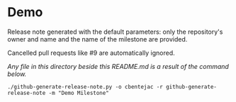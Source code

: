 # Demo

Release note generated with the default parameters: only the repository's owner and name and the name of the milestone are provided.

Cancelled pull requests like #9 are automatically ignored.

_Any file in this directory beside this README.md is a result of the command below._

```
./github-generate-release-note.py -o cbentejac -r github-generate-release-note -m "Demo Milestone"
```

